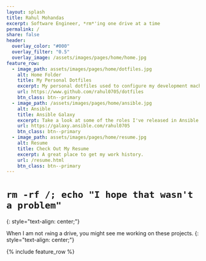 ```yaml
---
layout: splash
title: Rahul Mohandas
excerpt: Software Engineer, *rm*'ing one drive at a time
permalink: /
share: false
header:
  overlay_color: "#000"
  overlay_filter: "0.5"
  overlay_image: /assets/images/pages/home/home.jpg
feature_row:
  - image_path: assets/images/pages/home/dotfiles.jpg
    alt: Home Folder
    title: My Personal Dotfiles
    excerpt: My personal dotfiles used to configure my development machines.
    url: https://www.github.com/rahul0705/dotfiles
    btn_class: btn--primary
  - image_path: /assets/images/pages/home/ansible.jpg
    alt: Ansible
    title: Ansible Galaxy
    excerpt: Take a look at some of the roles I've released in Ansible Galaxy.
    url: https://galaxy.ansible.com/rahul0705
    btn_class: btn--primary
  - image_path: assets/images/pages/home/resume.jpg
    alt: Resume
    title: Check Out My Resume
    excerpt: A great place to get my work history.
    url: /resume.html
    btn_class: btn--primary
---
```

# `rm -rf /; echo "I hope that wasn't a problem"`
{: style="text-align: center;"}

When I am not `rm`ing a drive, you might see me working on these projects.
{: style="text-align: center;"}

{% include feature_row %}
